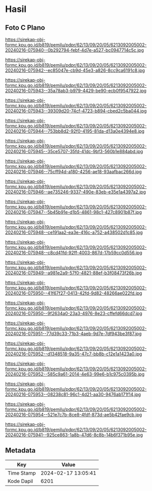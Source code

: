 # Hasil

## Foto C Plano

https://sirekap-obj-formc.kpu.go.id/b819/pemilu/pdpr/62/13/09/20/05/6213092005002-20240216-075940--0b292794-febf-4d7e-a527-bc0947714c5c.jpg

https://sirekap-obj-formc.kpu.go.id/b819/pemilu/pdpr/62/13/09/20/05/6213092005002-20240216-075942--ec85047e-cb9d-45e3-a826-8cc9ca6191c8.jpg

https://sirekap-obj-formc.kpu.go.id/b819/pemilu/pdpr/62/13/09/20/05/6213092005002-20240216-075943--35a78ab3-b979-4429-be90-ecb0f9547922.jpg

https://sirekap-obj-formc.kpu.go.id/b819/pemilu/pdpr/62/13/09/20/05/6213092005002-20240216-075943--39309d20-74cf-4723-b894-cbed2c5ba044.jpg

https://sirekap-obj-formc.kpu.go.id/b819/pemilu/pdpr/62/13/09/20/05/6213092005002-20240216-075944--753bb8d2-92f0-4195-81da-d13a0e4394e8.jpg

https://sirekap-obj-formc.kpu.go.id/b819/pemilu/pdpr/62/13/09/20/05/6213092005002-20240216-075945--35ce5707-35fd-41dc-9bf3-560b1e884abd.jpg

https://sirekap-obj-formc.kpu.go.id/b819/pemilu/pdpr/62/13/09/20/05/6213092005002-20240216-075946--75cff94d-a180-4256-ae18-93aafbac266d.jpg

https://sirekap-obj-formc.kpu.go.id/b819/pemilu/pdpr/62/13/09/20/05/6213092005002-20240216-075946--ae735246-9337-490e-83eb-e35e1a4397a2.jpg

https://sirekap-obj-formc.kpu.go.id/b819/pemilu/pdpr/62/13/09/20/05/6213092005002-20240216-075947--5b45b91e-d1b5-4861-98c1-427c8901b87f.jpg

https://sirekap-obj-formc.kpu.go.id/b819/pemilu/pdpr/62/13/09/20/05/6213092005002-20240216-075948--ce191aa2-ea3e-416c-a752-a438502d1c85.jpg

https://sirekap-obj-formc.kpu.go.id/b819/pemilu/pdpr/62/13/09/20/05/6213092005002-20240216-075948--c8cd41fd-92ff-4003-867d-17b59cc0d556.jpg

https://sirekap-obj-formc.kpu.go.id/b819/pemilu/pdpr/62/13/09/20/05/6213092005002-20240216-075949--a981e2a9-57f0-4821-88ef-b3f08473f26b.jpg

https://sirekap-obj-formc.kpu.go.id/b819/pemilu/pdpr/62/13/09/20/05/6213092005002-20240216-075950--41f67f27-0413-42fd-9d82-48266ae022fd.jpg

https://sirekap-obj-formc.kpu.go.id/b819/pemilu/pdpr/62/13/09/20/05/6213092005002-20240216-075950--9f2634a0-23a3-4976-8e23-cffefd66dcd7.jpg

https://sirekap-obj-formc.kpu.go.id/b819/pemilu/pdpr/62/13/09/20/05/6213092005002-20240216-075951--77d39c33-71b3-4aeb-9d7e-7df943be3f87.jpg

https://sirekap-obj-formc.kpu.go.id/b819/pemilu/pdpr/62/13/09/20/05/6213092005002-20240216-075952--d1348518-9a35-47c7-bb8b-c12e1a1423a0.jpg

https://sirekap-obj-formc.kpu.go.id/b819/pemilu/pdpr/62/13/09/20/05/6213092005002-20240216-075952--585c9a61-2014-4e63-99e6-b1c975c0395b.jpg

https://sirekap-obj-formc.kpu.go.id/b819/pemilu/pdpr/62/13/09/20/05/6213092005002-20240216-075953--08238c81-96c1-4d21-aa30-9476ab171f14.jpg

https://sirekap-obj-formc.kpu.go.id/b819/pemilu/pdpr/62/13/09/20/05/6213092005002-20240216-075954--521e7c7b-8ce8-4fdf-873d-ae5b42fae9cb.jpg

https://sirekap-obj-formc.kpu.go.id/b819/pemilu/pdpr/62/13/09/20/05/6213092005002-20240216-075941--925ce863-1a8b-47d6-8c8b-14b6f371b95e.jpg


## Metadata

| Key        | Value               |
| ---------- | ------------------- |
| Time Stamp | 2024-02-17 13:05:41 |
| Kode Dapil | 6201                |



